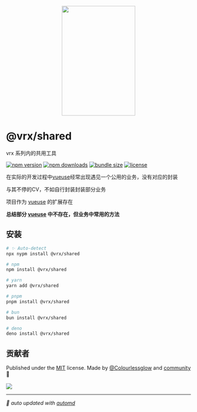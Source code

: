 <p align="center">
<img src="https://vrx-vue.github.io/vrx/favicon.svg" width="200" height="300">
</p>

# @vrx/shared

vrx 系列内的共用工具

<!-- automd:badges color="green" license licenseBranch  bundlephobia packagephobia -->

[![npm version](https://img.shields.io/npm/v/@vrx/shared?color=green)](https://npmjs.com/package/@vrx/shared)
[![npm downloads](https://img.shields.io/npm/dm/@vrx/shared?color=green)](https://npm.chart.dev/@vrx/shared)
[![bundle size](https://img.shields.io/bundlephobia/minzip/@vrx/shared?color=green)](https://bundlephobia.com/package/@vrx/shared)
[![license](https://img.shields.io/github/license/vrx-vue/vrx?color=green)](https://github.com/vrx-vue/vrx/blob/true/LICENSE)

<!-- /automd -->

在实际的开发过程中[vueuse](https://vueuse.org/)经常出现遇见一个公用的业务，没有对应的封装

与其不停的CV，不如自行封装封装部分业务

项目作为 [vueuse](https://vueuse.org/) 的扩展存在

**总结部分 [vueuse](https://vueuse.org/) 中不存在，但业务中常用的方法**

## 安装

<!-- automd:pm-install  -->

```sh
# ✨ Auto-detect
npx nypm install @vrx/shared

# npm
npm install @vrx/shared

# yarn
yarn add @vrx/shared

# pnpm
pnpm install @vrx/shared

# bun
bun install @vrx/shared

# deno
deno install @vrx/shared
```

<!-- /automd -->

## 贡献者
<!-- automd:contributors author="Colourlessglow" license="MIT" -->

Published under the [MIT](https://github.com/vrx-vue/vrx/blob/main/LICENSE) license.
Made by [@Colourlessglow](https://github.com/Colourlessglow) and [community](https://github.com/vrx-vue/vrx/graphs/contributors) 💛
<br><br>
<a href="https://github.com/vrx-vue/vrx/graphs/contributors">
<img src="https://contrib.rocks/image?repo=vrx-vue/vrx" />
</a>

<!-- /automd -->

<!-- automd:with-automd -->

---

_🤖 auto updated with [automd](https://automd.unjs.io)_

<!-- /automd -->

